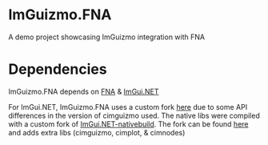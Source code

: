 # ImGuizmo.FNA
A demo project showcasing ImGuizmo integration with FNA

# Dependencies
ImGuizmo.FNA depends on [FNA](https://github.com/FNA-XNA/FNA) & [ImGui.NET](https://github.com/ImGuiNET/ImGui.NET/)

For ImGui.NET, ImGuizmo.FNA uses a custom fork [here](https://github.com/GlaireDaggers/ImGui.NET) due to some API differences in the version of cimguizmo used.
The native libs were compiled with a custom fork of [ImGui.NET-nativebuild](https://github.com/ImGuiNET/ImGui.NET-nativebuild). The fork can be found [here](https://github.com/GlaireDaggers/ImGui.NET-nativebuild) and adds extra libs (cimguizmo, cimplot, & cimnodes)

